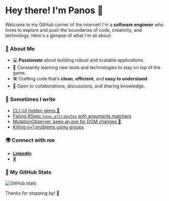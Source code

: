# Hey there! I'm Panos 👋

Welcome to my GitHub corner of the internet! I'm a **software engineer** who loves to explore and push the boundaries of code, creativity, and technology. Here's a glimpse of what I'm all about:

### 🧠 About Me

- 💻 **Passionate** about building robust and scalable applications.
- 🌱 Constantly learning new tools and technologies to stay on top of the game.
- 🛠️ Crafting code that’s **clean**, **efficient**, and **easy to understand**.
- 💬 Open to collaborations, discussions, and sharing knowledge.

### 📕 Sometimes I write
<!-- BLOG-POST-LIST:START -->
- [CLI::UI hidden gems 💎](https://logs.panos.codes/code-explorations/cli-ui-hidden-gems/)
- [Failing RSpec `have_attributes` with arguments matchers](https://logs.panos.codes/code-explorations/failing-rspec-have_attributes-with-arguments-matchers/)
- [MutationObserver, keep an eye for DOM changes 🧐](https://logs.panos.codes/code-explorations/mutation-observer/)
- [Killing n+1 problems using groups](https://logs.panos.codes/code-explorations/killing-n1-using-groups/)
<!-- BLOG-POST-LIST:END -->

### 🌍 Connect with me

- **[LinkedIn](https://www.linkedin.com/in/panoscodes/)**
- **[X](https://x.com/panos_codes)**

### 🚀 My GitHub Stats

![GitHub stats](https://github-readme-stats.vercel.app/api?username=PanosCodes&theme=nord&hide_rank=true&card_width=500&hide_title=true)

Thanks for stopping by! 👋

